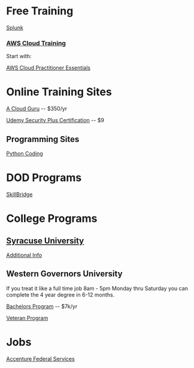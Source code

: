 

# Free Training
[Splunk](https://workplus.splunk.com/veterans)


### [AWS Cloud Training](https://aws.training)

Start with:

  [AWS Cloud Practitioner Essentials](https://tinyurl.com/ybmwex5e)
  
# Online Training Sites
[A Cloud Guru](https://acloudguru.com/) -- $350/yr

[Udemy Security Plus Certification](https://www.udemy.com/courses/search/?src=ukw&q=security+plus) -- $9

## Programming Sites
[Python Coding](https://www.freecodecamp.org/news/freecodecamp-python-courses-ranked-from-best-to-worst/)

# DOD Programs
[SkillBridge](https://doi.gov/veterans/skillbridge)

# College Programs

## [Syracuse University](https://veterans.syr.edu/)
[Additional Info](https://ivmf.syracuse.edu/)

## Western Governors University
If you treat it like a full time job 8am - 5pm Monday thru Saturday you can complete the 4 year degree in 6-12 months.


[Bachelors Program](https://www.wgu.edu/online-it-degrees/information-technology-bachelors-program.html) -- $7k/yr


[Veteran Program](https://www.wgu.edu/student-experience/learning/military-va.html)


# Jobs

[Accenture Federal Services](https://www.accenture.com/us-en/careers/local/military-veterans)
